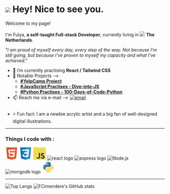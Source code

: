 <h1><img src="https://github.com/FCimendere/FCimendere/assets/65401609/01cb6352-cff1-4a90-8990-cfcae28249d3" width="30"/> Hey! Nice to see you.</h1>

<p>Welcome to my page! </br></br> I'm Fulya, <b>a self-taught Full-stack Developer</b>, currently living in <img src="https://github.com/FCimendere/FCimendere/assets/65401609/df4e077b-ade0-4910-ad90-573331efe1ed" width="13"/> <b>The Netherlands</b>.</p>

<p><i> "I am proud of myself every day, every step of the way. Not because I'm still going, but because I've proven to myself my capacity and what I've achieved." </i></p>


- 🌱 I’m currently practising **React / Tailwind CSS** 
- 🔭 Notable Projects -->
  - [**#YelpCamp Project**]([https://github.com/FCimendere/Dive-into-JS])
  - [**#JavaScript Practises - Dive-into-JS**]([https://github.com/FCimendere/Dive-into-JS])
  - [**#Python Practises -  100-Days-of-Code-Python**]([https://github.com/FCimendere/100-Days-of-Code-Python])
- 📫 Reach me via e-mail --> <table class="button"><a href="mailto: fulya.cimendere@gmail.com" target="_blank"><img alt="email" src="https://github.com/FCimendere/FCimendere/assets/65401609/837f5dad-00a8-45af-8160-75a512e97dd6"/></a></table>
- ⚡ Fun fact: I am a newbie acrylic artist and a big fan of well-designed digital illustrations.
<hr>

<h3>Things I code with :</h3>

<span>

  <img src="https://raw.githubusercontent.com/devicons/devicon/55609aa5bd817ff167afce0d965585c92040787a/icons/html5/html5-original.svg" width="40"/>
  <img src="https://raw.githubusercontent.com/devicons/devicon/55609aa5bd817ff167afce0d965585c92040787a/icons/css3/css3-original.svg" width="40" alt="CSS logo"/>
  <img src="https://raw.githubusercontent.com/devicons/devicon/55609aa5bd817ff167afce0d965585c92040787a/icons/javascript/javascript-original.svg" width="40" alt="JS logo"/>
  <img src="https://cdn.jsdelivr.net/gh/devicons/devicon@latest/icons/react/react-original-wordmark.svg" width="40" alt="react logo"/>
  <img src="https://cdn.jsdelivr.net/gh/devicons/devicon@latest/icons/express/express-original.svg" width="40" alt="express logo"/>
  <img src="https://cdn.jsdelivr.net/gh/devicons/devicon@latest/icons/nodejs/nodejs-plain-wordmark.svg" width="45" alt="Node.js"/>
  <img src="https://cdn.jsdelivr.net/gh/devicons/devicon@latest/icons/mongodb/mongodb-original-wordmark.svg" width="40" alt="mongodb logo"/>
  <img src="https://raw.githubusercontent.com/devicons/devicon/55609aa5bd817ff167afce0d965585c92040787a/icons/python/python-original.svg" width="40" alt="Python logo"/>
  

</span>

<hr>


![Top Langs](https://github-readme-stats.vercel.app/api/top-langs/?username=FCimendere&hide=TeX&layout=compact)
![FCimendere's GitHub stats](https://github-readme-stats.vercel.app/api?username=FCimendere&theme=transparent&show_icons=true&hide=stars&line_height=24)

